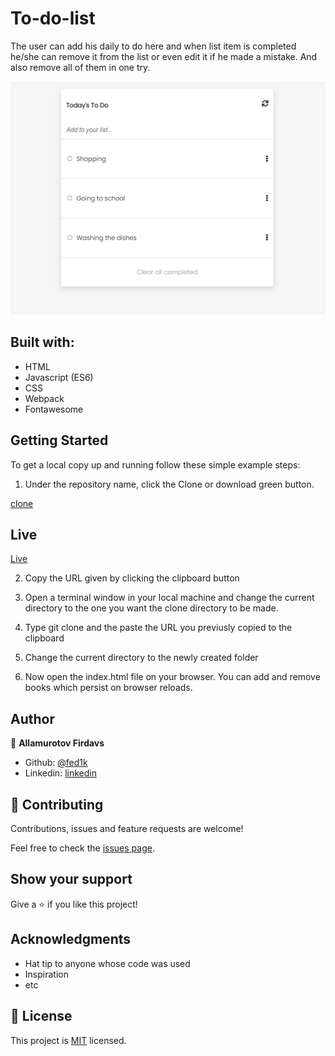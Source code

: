 # To-do-list

The user can add his daily to do here and when list item is completed he/she can remove it from the list or even edit it if he made a mistake. And also remove all of them in one try.

![screenshot](version.png)

## Built with:
  * HTML
  * Javascript (ES6)
  * CSS
  * Webpack
  * Fontawesome

 ## Getting Started

To get a local copy up and running follow these simple example steps:

1. Under the repository name, click the Clone or download green button.

[clone](https://github.com/fed1k/To-do-list)

## Live
[Live](https://fed1k.github.io/To-do-list.github.io/)

2. Copy the URL given by clicking the clipboard button

3. Open a terminal window in your local machine and change the current directory to the one you
   want the clone directory to be made.

4. Type  git clone and the paste the URL you previusly copied to the clipboard

5. Change the current directory to the newly created folder

6. Now open the index.html file on your browser. You can add and remove books which persist on browser reloads.


## Author

👤 **Allamurotov Firdavs**

- Github: [@fed1k](https://github.com/fed1k)
- Linkedin: [linkedin](https://www.linkedin.com/in/firdavs-allamurotov-12b60a226/)


## 🤝 Contributing

Contributions, issues and feature requests are welcome!

Feel free to check the [issues page](issues/).

## Show your support

Give a ⭐️ if you like this project!

## Acknowledgments

- Hat tip to anyone whose code was used
- Inspiration
- etc

## 📝 License

This project is [MIT](lic.url) licensed.
